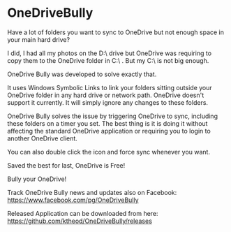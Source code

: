 # OneDriveBully
Have a lot of folders you want to sync to OneDrive but not enough space in your main hard drive? 

I did, I had all my photos on the D:\ drive but OneDrive was requiring to copy them to the OneDrive folder in C:\ . But my C:\ is not big enough.

OneDrive Bully was developed to solve exactly that.

It uses Windows Symbolic Links to link your folders sitting outside your OneDrive folder in any hard drive or network path. OneDrive doesn't support it currently. It will simply ignore any changes to these folders.

OneDrive Bully solves the issue by triggering OneDrive to sync, including these folders on a timer you set. The best thing is it is doing it without affecting the standard OneDrive application or requiring you to login to another OneDrive client.

You can also double click the icon and force sync whenever you want.

Saved the best for last, OneDrive is Free!

Bully your OneDrive!

Track OneDrive Bully news and updates also on Facebook: https://www.facebook.com/pg/OneDriveBully

Released Application can be downloaded from here: https://github.com/ktheod/OneDriveBully/releases
